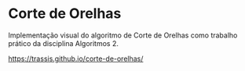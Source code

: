 # Corte de Orelhas
Implementação visual do algoritmo de Corte de Orelhas como trabalho prático da disciplina Algoritmos 2. 

https://trassis.github.io/corte-de-orelhas/
